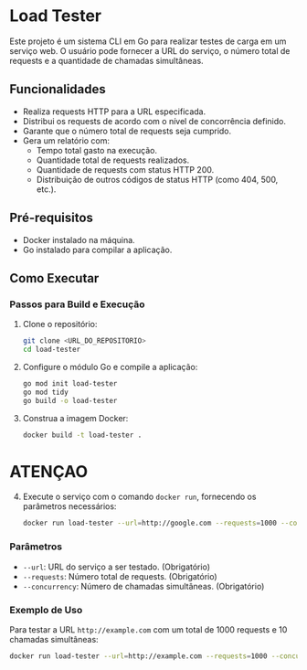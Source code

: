 # Load Tester

Este projeto é um sistema CLI em Go para realizar testes de carga em um serviço web. O usuário pode fornecer a URL do serviço, o número total de requests e a quantidade de chamadas simultâneas.

## Funcionalidades

- Realiza requests HTTP para a URL especificada.
- Distribui os requests de acordo com o nível de concorrência definido.
- Garante que o número total de requests seja cumprido.
- Gera um relatório com:
  - Tempo total gasto na execução.
  - Quantidade total de requests realizados.
  - Quantidade de requests com status HTTP 200.
  - Distribuição de outros códigos de status HTTP (como 404, 500, etc.).

## Pré-requisitos

- Docker instalado na máquina.
- Go instalado para compilar a aplicação.

## Como Executar

### Passos para Build e Execução

1. Clone o repositório:

    ```sh
    git clone <URL_DO_REPOSITORIO>
    cd load-tester
    ```

2. Configure o módulo Go e compile a aplicação:

    ```sh
    go mod init load-tester
    go mod tidy
    go build -o load-tester
    ```

3. Construa a imagem Docker:

    ```sh
    docker build -t load-tester .
    ```

# ATENÇAO

4. Execute o serviço com o comando `docker run`, fornecendo os parâmetros necessários:

    ```sh
    docker run load-tester --url=http://google.com --requests=1000 --concurrency=10
    ```

### Parâmetros

- `--url`: URL do serviço a ser testado. (Obrigatório)
- `--requests`: Número total de requests. (Obrigatório)
- `--concurrency`: Número de chamadas simultâneas. (Obrigatório)

### Exemplo de Uso

Para testar a URL `http://example.com` com um total de 1000 requests e 10 chamadas simultâneas:

```sh
docker run load-tester --url=http://example.com --requests=1000 --concurrency=10
